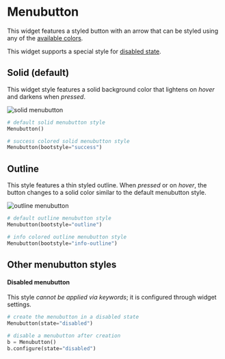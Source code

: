 # Menubutton

This widget features a styled button with an arrow that can be styled using
any of the [available colors](index.zh.md#颜色). 

This widget supports a special style for [disabled state](#disabled-menubutton).

## Solid (default)

This widget style features a solid background color that lightens on _hover_ 
and darkens when _pressed_. 

![solid menubutton](../assets/widget-styles/menubutton.gif)

```python
# default solid menubutton style
Menubutton()

# success colored solid menubutton style
Menubutton(bootstyle="success")
```

## Outline

This style features a thin styled outline. When _pressed_ or on _hover_, the
button changes to a solid color similar to the default menubutton style. 

![outline menubutton](../assets/widget-styles/outline-menubutton.gif)

```python
# default outline menubutton style
Menubutton(bootstyle="outline")

# info colored outline menubutton style
Menubutton(bootstyle="info-outline")
```

## Other menubutton styles

#### Disabled menubutton
This style _cannot be applied via keywords_; it is configured through widget 
settings.

```python
# create the menubutton in a disabled state
Menubutton(state="disabled")

# disable a menubutton after creation
b = Menubutton()
b.configure(state="disabled")
```
